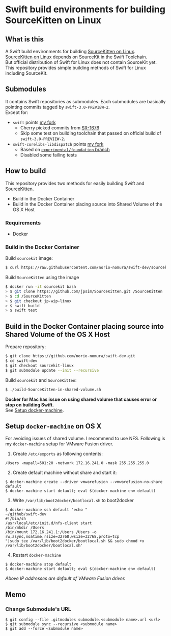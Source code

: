 # Swift build environments for building SourceKitten on Linux

## What is this
A Swift build environments for building [SourceKitten on Linux](https://github.com/jpsim/SourceKitten/pull/223).  
[SourceKitten on Linux](https://github.com/jpsim/SourceKitten/pull/223) depends on SourceKit in the Swift Toolchain.  
But official distribution of Swift for Linux does not contain SourceKit yet.   
This repository provides simple building methods of Swift for Linux including SourceKit.  

## Submodules
It contains Swift repositories as submodules. Each submodules are basically pointing commits tagged by `swift-3.0-PREVIEW-2`.  
Except for:
- `swift` points [my fork](https://github.com/norio-nomura/swift/tree/sourcekit-linux-preview-2)   
  - Cherry picked commits from [SR-1676](https://bugs.swift.org/browse/SR-1676)
  - Skip some test on building toolchain that passed on official build of `swift-3.0-PREVIEW-2`.
- `swift-corelibs-libdispatch` points [my fork](https://github.com/norio-nomura/swift-corelibs-libdispatch/tree/sourcekit-linux-preview-2)
  - Based on [`experimental/foundation` branch](https://github.com/apple/swift-corelibs-libdispatch/tree/experimental/foundation)
  - Disabled some failing tests

## How to build
This repository provides two methods for easily building Swift and SourceKitten.

- Build in the Docker Container
- Build in the Docker Container placing source into Shared Volume of the OS X Host

### Requirements
- Docker

### Build in the Docker Container
Build `sourcekit` image:
```sh
$ curl https://raw.githubusercontent.com/norio-nomura/swift-dev/sourcekit-linux/Dockerfile-build-SourceKit-in-container | docker build -t sourcekit -
```

Build `SourceKitten` using the image
```sh
$ docker run -it sourcekit bash
> $ git clone https://github.com/jpsim/SourceKitten.git /SourceKitten
> $ cd /SourceKitten
> $ git checkout jp-wip-linux
> $ swift build
> $ swift test
```

## Build in the Docker Container placing source into Shared Volume of the OS X Host
Prepare repository:
```sh
$ git clone https://github.com/norio-nomura/swift-dev.git
$ cd swift-dev
$ git checkout sourcekit-linux
$ git submodule update --init --recursive
```

Build `sourcekit` and `SourceKitten`:
```sh
$ ./build-SourceKitten-in-shared-volume.sh
```

**Docker for Mac has issue on using shared volume that causes error or stop on building Swift.**  
See [Setup docker-machine](#setup-docker-machine-on-os-x).

## Setup `docker-machine` on OS X
For avoiding issues of shared volume. I recommend to use NFS.
Following is my `docker-machine` setup for VMware Fusion driver.

1. Create `/etc/exports` as following contents:
  ```exports
  /Users -mapall=501:20 -network 172.16.241.0 -mask 255.255.255.0
  ```

2. Create default machine without share and start it:
  ```console
  $ docker-machine create --driver vmwarefusion --vmwarefusion-no-share default
  $ docker-machine start default; eval $(docker-machine env default)
  ```

3. Write `/var/lib/boot2docker/bootlocal.sh` to boot2docker
  ```console
  $ docker-machine ssh default 'echo "                                                                                                                   ~/github/swift-dev
  #!/bin/sh
  /usr/local/etc/init.d/nfs-client start
  /bin/mkdir /Users
  /bin/mount 172.16.241.1:/Users /Users -o rw,async,noatime,rsize=32768,wsize=32768,proto=tcp
  "|sudo tee /var/lib/boot2docker/bootlocal.sh && sudo chmod +x /var/lib/boot2docker/bootlocal.sh'
  ```

4. Restart `docker-machine`
  ```console
  $ docker-machine stop default
  $ docker-machine start default; eval $(docker-machine env default)
  ```

*Above IP addresses are default of VMware Fusion driver.*

## Memo

### Change Submodule's URL
```console
$ git config --file .gitmodules submodule.<submodule name>.url <url>
$ git submodule sync --recursive <submodule name>
$ git add --force <submodule name>
```
